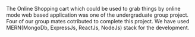 The Online Shopping cart which could be used to grab things by online mode web based application was one of the undergraduate group project. Four of our group mates cotributed to complete this project. We have used MERN(MongoDb, ExpressJs, ReactJs, NodeJs) stack for the development. 
